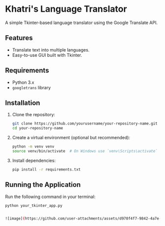 # Khatri's Language Translator

A simple Tkinter-based language translator using the Google Translate API.

## Features

- Translate text into multiple languages.
- Easy-to-use GUI built with Tkinter.

## Requirements

- Python 3.x
- `googletrans` library

## Installation

1. Clone the repository:

    ```bash
    git clone https://github.com/yourusername/your-repository-name.git
    cd your-repository-name
    ```

2. Create a virtual environment (optional but recommended):

    ```bash
    python -m venv venv
    source venv/bin/activate  # On Windows use `venv\Scripts\activate`
    ```

3. Install dependencies:

    ```bash
    pip install -r requirements.txt
    ```

## Running the Application

Run the following command in your terminal:

```bash
python your_tkinter_app.py


![image](https://github.com/user-attachments/assets/d970f4f7-9842-4a7e-8b6b-db57768f4073)
